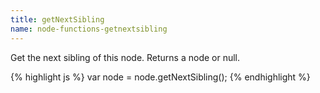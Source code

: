 ```yaml
---
title: getNextSibling
name: node-functions-getnextsibling
---
```


Get the next sibling of this node. Returns a node or null.

{% highlight js %}
var node = node.getNextSibling();
{% endhighlight %}

